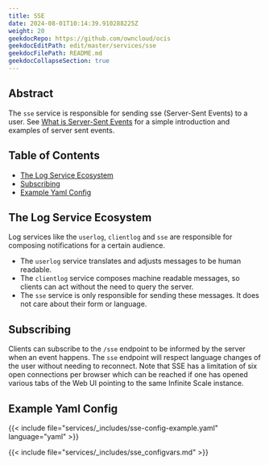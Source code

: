 ```yaml
---
title: SSE
date: 2024-08-01T10:14:39.910288225Z
weight: 20
geekdocRepo: https://github.com/owncloud/ocis
geekdocEditPath: edit/master/services/sse
geekdocFilePath: README.md
geekdocCollapseSection: true
---
```


<!-- Do not edit this file, it is autogenerated. Edit the service README.md instead -->

## Abstract


The `sse` service is responsible for sending sse (Server-Sent Events) to a user. See [What is Server-Sent Events](https://medium.com/yemeksepeti-teknoloji/what-is-server-sent-events-sse-and-how-to-implement-it-904938bffd73) for a simple introduction and examples of server sent events.


## Table of Contents

* [The Log Service Ecosystem](#the-log-service-ecosystem)
* [Subscribing](#subscribing)
* [Example Yaml Config](#example-yaml-config)

## The Log Service Ecosystem

Log services like the `userlog`, `clientlog` and `sse` are responsible for composing notifications for a certain audience.
  -   The `userlog` service translates and adjusts messages to be human readable.
  -   The `clientlog` service composes machine readable messages, so clients can act without the need to query the server.
  -   The `sse` service is only responsible for sending these messages. It does not care about their form or language.

## Subscribing

Clients can subscribe to the `/sse` endpoint to be informed by the server when an event happens. The `sse` endpoint will respect language changes of the user without needing to reconnect. Note that SSE has a limitation of six open connections per browser which can be reached if one has opened various tabs of the Web UI pointing to the same Infinite Scale instance.
## Example Yaml Config
{{< include file="services/_includes/sse-config-example.yaml"  language="yaml" >}}

{{< include file="services/_includes/sse_configvars.md" >}}


